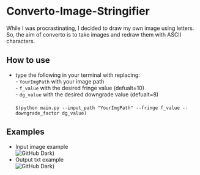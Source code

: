 # Converto-Image-Stringifier
While I was procrastinating, I decided to draw my own image using letters. So, the aim of converto is to take images and redraw them with ASCII characters.

## How to use
* type the following in your terminal with replacing:<br />
        - ```YourImgPath``` with your image path<br />
        - ```f_value``` with the desired fringe value (defualt=10)<br />
        - ```dg_value``` with the desired downgrade value (defualt=8)<br />
     <br />
 ```$(python main.py --input_path "YourImgPath" --fringe f_value --downgrade_factor dg_value) ``` 
  

## Examples
* Input image example<br />
![GitHub Dark](https://github.com/ahmedsalahacc/Converto-Image-Stringifier/blob/main/static/me1.png?raw=true|width=100))
* Output txt example<br />
![GitHub Dark](https://github.com/ahmedsalahacc/Converto-Image-Stringifier/blob/main/static/Capture.PNG?raw=true|width=100))
